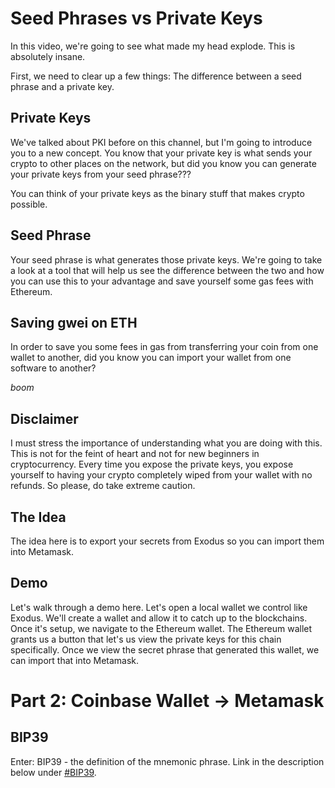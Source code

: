 
# Seed Phrases vs Private Keys
In this video, we're going to see what made my head explode.
This is absolutely insane.

First, we need to clear up a few things: The difference between a seed phrase and a private key.

## Private Keys
We've talked about PKI before on this channel, but I'm going to introduce you to a new concept.
You know that your private key is what sends your crypto to other places on the network, but did
you know you can generate your private keys from your seed phrase???

You can think of your private keys as the binary stuff that makes crypto possible.

## Seed Phrase
Your seed phrase is what generates those private keys. We're going to take a look at a tool that will
help us see the difference between the two and how you can use this to your advantage and save yourself
some gas fees with Ethereum.

## Saving gwei on ETH
In order to save you some fees in gas from transferring your coin from one wallet to another, did
you know you can import your wallet from one software to another?

*boom*

## Disclaimer
I must stress the importance of understanding what you are doing with this. This is not for the feint
of heart and not for new beginners in cryptocurrency. Every time you expose the private keys, you expose
yourself to having your crypto completely wiped from your wallet with no refunds.
So please, do take extreme caution.

## The Idea
The idea here is to export your secrets from Exodus so you can import them into Metamask.

## Demo
Let's walk through a demo here. Let's open a local wallet we control like Exodus.
We'll create a wallet and allow it to catch up to the blockchains.
Once it's setup, we navigate to the Ethereum wallet.
The Ethereum wallet grants us a button that let's us view the private keys for this chain specifically.
Once we view the secret phrase that generated this wallet, we can import that into Metamask.


# Part 2: Coinbase Wallet -> Metamask

## BIP39
Enter: BIP39 - the definition of the mnemonic phrase.
Link in the description below under [#BIP39](https://github.com/iancoleman/bip39). 



